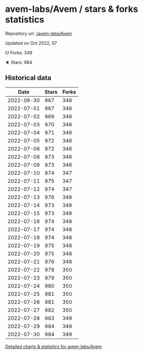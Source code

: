 # avem-labs/Avem / stars & forks statistics

Repository url: [/avem-labs/Avem](https://github.com/avem-labs/Avem)

Updated on Oct 2022, 07

☋ Forks: 349

★ Stars: 984

## Historical data
| Date | Stars | Forks |
|------|-------|-------|
| 2022-06-30 | 967 | 346 | 
| 2022-07-01 | 967 | 346 | 
| 2022-07-02 | 969 | 346 | 
| 2022-07-03 | 970 | 346 | 
| 2022-07-04 | 971 | 346 | 
| 2022-07-05 | 972 | 346 | 
| 2022-07-06 | 972 | 346 | 
| 2022-07-08 | 973 | 346 | 
| 2022-07-09 | 973 | 346 | 
| 2022-07-10 | 974 | 347 | 
| 2022-07-11 | 975 | 347 | 
| 2022-07-12 | 974 | 347 | 
| 2022-07-13 | 976 | 348 | 
| 2022-07-14 | 973 | 348 | 
| 2022-07-15 | 973 | 348 | 
| 2022-07-16 | 974 | 348 | 
| 2022-07-17 | 974 | 348 | 
| 2022-07-18 | 974 | 348 | 
| 2022-07-19 | 975 | 348 | 
| 2022-07-20 | 975 | 348 | 
| 2022-07-21 | 976 | 348 | 
| 2022-07-22 | 978 | 350 | 
| 2022-07-23 | 979 | 350 | 
| 2022-07-24 | 980 | 350 | 
| 2022-07-25 | 981 | 350 | 
| 2022-07-26 | 981 | 350 | 
| 2022-07-27 | 982 | 350 | 
| 2022-07-28 | 983 | 349 | 
| 2022-07-29 | 984 | 349 | 
| 2022-07-30 | 984 | 349 | 


[Detailed charts & statistics for avem-labs/Avem](https://reviewgithub.com/rep/avem-labs/Avem)
